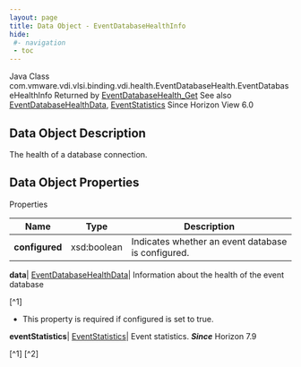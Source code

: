 ```yaml
---
layout: page
title: Data Object - EventDatabaseHealthInfo
hide:
 #- navigation
 - toc
---
```






Java Class
    com.vmware.vdi.vlsi.binding.vdi.health.EventDatabaseHealth.EventDatabaseHealthInfo
Returned by
     [EventDatabaseHealth_Get](vdi.health.EventDatabaseHealth.md#get)
See also
     [EventDatabaseHealthData](vdi.health.EventDatabaseHealth.EventDatabaseHealthData.md), [EventStatistics](vdi.health.EventDatabaseHealth.EventStatistics.md)
Since 
    Horizon View 6.0

## Data Object Description 

The health of a database connection. 

## Data Object Properties

Properties

Name |  Type |  Description   
---|---|---  
**configured**|  xsd:boolean|  Indicates whether an event database is configured.   
  
**data**| [EventDatabaseHealthData](vdi.health.EventDatabaseHealth.EventDatabaseHealthData.md)|  Information about the health of the event database   


[^1]
  * This property is required if configured is set to true.

  
**eventStatistics**| [EventStatistics](vdi.health.EventDatabaseHealth.EventStatistics.md)|  Event statistics.  **_Since_** Horizon 7.9  


[^1]
[^2]

  
  

  

